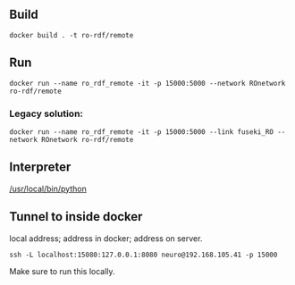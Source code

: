 ## Build

    docker build . -t ro-rdf/remote

## Run

    docker run --name ro_rdf_remote -it -p 15000:5000 --network ROnetwork ro-rdf/remote
    
### Legacy solution:

    docker run --name ro_rdf_remote -it -p 15000:5000 --link fuseki_RO --network ROnetwork ro-rdf/remote 
 
    
## Interpreter
    
[/usr/local/bin/python](/usr/local/bin/python)

## Tunnel to inside docker

local address; address in docker; address on server.

    ssh -L localhost:15080:127.0.0.1:8080 neuro@192.168.105.41 -p 15000
    
Make sure to run this locally.